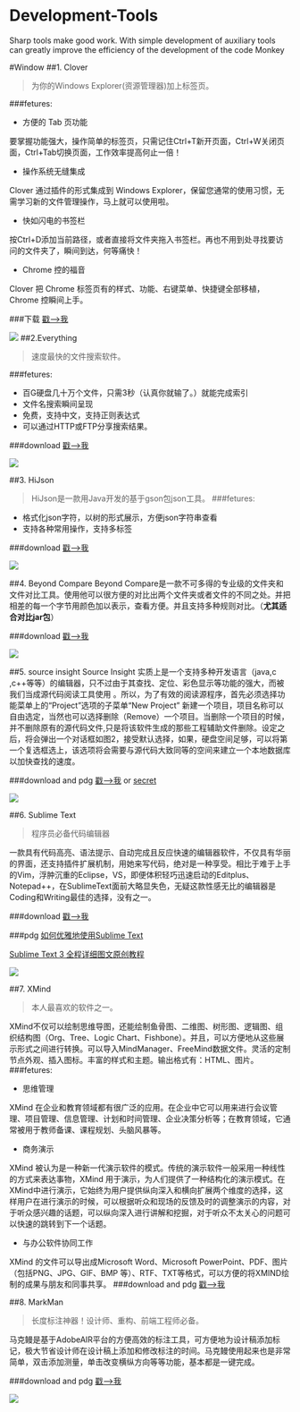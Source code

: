 # Development-Tools
Sharp tools make good work. With simple development of auxiliary tools can greatly improve the efficiency of the development of the code Monkey

#Window
##1. Clover
  >为你的Windows Explorer(资源管理器)加上标签页。

###fetures:

* 方便的 Tab 页功能

要掌握功能强大，操作简单的标签页，只需记住Ctrl+T新开页面，Ctrl+W关闭页面，Ctrl+Tab切换页面，工作效率提高何止一倍！

* 操作系统无缝集成

Clover 通过插件的形式集成到 Windows Explorer，保留您通常的使用习惯，无需学习新的文件管理操作，马上就可以使用啦。

* 快如闪电的书签栏

按Ctrl+D添加当前路径，或者直接将文件夹拖入书签栏。再也不用到处寻找要访问的文件夹了，瞬间到达，何等痛快！

* Chrome 控的福音

Clover 把 Chrome 标签页有的样式、功能、右键菜单、快捷键全部移植，Chrome 控瞬间上手。

###下载
[戳-->我](http://cn.ejie.me/)

![](http://7xj4l6.com1.z0.glb.clouddn.com/1clover.png)
##2.Everything
  >速度最快的文件搜索软件。

###fetures:
* 百G硬盘几十万个文件，只需3秒（认真你就输了。）就能完成索引
* 文件名搜索瞬间呈现
* 免费，支持中文，支持正则表达式
* 可以通过HTTP或FTP分享搜索结果。

###download
[戳-->我](https://www.voidtools.com/)

![](http://7xj4l6.com1.z0.glb.clouddn.com/everything.png)

##3. HiJson
  >HiJson是一款用Java开发的基于gson包json工具。
###fetures:
* 格式化json字符，以树的形式展示，方便json字符串查看
* 支持各种常用操作，支持多标签

###download
[戳-->我](http://download.csdn.net/detail/wei18359100306/7963933)

![](http://7xj4l6.com1.z0.glb.clouddn.com/hijson.png)

##4. Beyond Compare
Beyond Compare是一款不可多得的专业级的文件夹和文件对比工具。使用他可以很方便的对比出两个文件夹或者文件的不同之处。并把相差的每一个字节用颜色加以表示，查看方便。并且支持多种规则对比。（**尤其适合对比jar包**）

###download
[戳-->我](http://www.orsoon.com/soft/4791.html)

![](http://7xj4l6.com1.z0.glb.clouddn.com/Beyond_Compare.jpg)

##5. source insight
Source Insight 实质上是一个支持多种开发语言（java,c ,c++等等）的编辑器，只不过由于其查找、定位、彩色显示等功能的强大，而被我们当成源代码阅读工具使用 。所以，为了有效的阅读源程序，首先必须选择功能菜单上的“Project”选项的子菜单“New Project” 新建一个项目，项目名称可以自由选定，当然也可以选择删除（Remove）一个项目。当删除一个项目的时候，并不删除原有的源代码文件,只是将该软件生成的那些工程辅助文件删除。设定之后，将会弹出一个对话框如图2，接受默认选择，如果，硬盘空间足够，可以将第一个复选框选上，该选项将会需要与源代码大致同等的空间来建立一个本地数据库以加快查找的速度。

###download and pdg
[戳-->我](http://www.cnblogs.com/wangqiguo/p/3713211.html) or [secret](http://www.sourceinsight.com/down35.html)

![](http://7xj4l6.com1.z0.glb.clouddn.com/Source_Insight.jpg)

##6. Sublime Text
  >程序员必备代码编辑器

一款具有代码高亮、语法提示、自动完成且反应快速的编辑器软件，不仅具有华丽的界面，还支持插件扩展机制，用她来写代码，绝对是一种享受。相比于难于上手的Vim，浮肿沉重的Eclipse，VS，即便体积轻巧迅速启动的Editplus、Notepad++，在SublimeText面前大略显失色，无疑这款性感无比的编辑器是Coding和Writing最佳的选择，没有之一。

###download
[戳-->我](https://www.sublimetext.com/)

###pdg
[如何优雅地使用Sublime Text](http://www.jeffjade.com/2015/12/15/2015-04-17-toss-sublime-text/)

[Sublime Text 3 全程详细图文原创教程](http://www.ithao123.cn/content-5150408.html)

![](http://7xj4l6.com1.z0.glb.clouddn.com/Sublime_Text.png)

##7. XMind
  >本人最喜欢的软件之一。
 
XMind不仅可以绘制思维导图，还能绘制鱼骨图、二维图、树形图、逻辑图、组织结构图（Org、Tree、Logic Chart、Fishbone）。并且，可以方便地从这些展示形式之间进行转换。可以导入MindManager、FreeMind数据文件。灵活的定制节点外观、插入图标。丰富的样式和主题。输出格式有：HTML、图片。
###fetures:

* 思维管理

XMind 在企业和教育领域都有很广泛的应用。在企业中它可以用来进行会议管理、项目管理、信息管理、计划和时间管理、企业决策分析等；在教育领域，它通常被用于教师备课、课程规划、头脑风暴等。

* 商务演示

XMind 被认为是一种新一代演示软件的模式。传统的演示软件一般采用一种线性的方式来表达事物，XMind 用于演示，为人们提供了一种结构化的演示模式。在XMind中进行演示，它始终为用户提供纵向深入和横向扩展两个维度的选择，这样用户在进行演示的时候，可以根据听众和现场的反馈及时的调整演示的内容，对于听众感兴趣的话题，可以纵向深入进行讲解和挖掘，对于听众不太关心的问题可以快速的跳转到下一个话题。

* 与办公软件协同工作

XMind 的文件可以导出成Microsoft Word、Microsoft PowerPoint、PDF、图片（包括PNG、JPG、GIF、BMP 等）、RTF、TXT等格式，可以方便的将XMIND绘制的成果与朋友和同事共享。
###download and pdg
[戳-->我](http://www.xmindchina.net/)

##8. MarkMan
  >长度标注神器！设计师、重构、前端工程师必备。

马克鳗是基于AdobeAIR平台的方便高效的标注工具，可方便地为设计稿添加标记，极大节省设计师在设计稿上添加和修改标注的时间。马克鳗使用起来也是非常简单，双击添加测量，单击改变横纵方向等等功能，基本都是一键完成。

###download and pdg
[戳-->我](http://www.getmarkman.com/)

![](http://7xj4l6.com1.z0.glb.clouddn.com/MarkMan.png)
